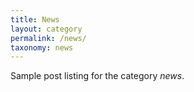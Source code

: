 ```yaml
---
title: News
layout: category
permalink: /news/
taxonomy: news
---
```


Sample post listing for the category *news*.
